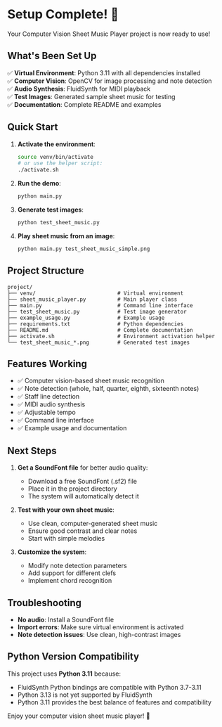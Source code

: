 # Setup Complete! 🎵

Your Computer Vision Sheet Music Player project is now ready to use!

## What's Been Set Up

✅ **Virtual Environment**: Python 3.11 with all dependencies installed  
✅ **Computer Vision**: OpenCV for image processing and note detection  
✅ **Audio Synthesis**: FluidSynth for MIDI playback  
✅ **Test Images**: Generated sample sheet music for testing  
✅ **Documentation**: Complete README and examples  

## Quick Start

1. **Activate the environment**:
   ```bash
   source venv/bin/activate
   # or use the helper script:
   ./activate.sh
   ```

2. **Run the demo**:
   ```bash
   python main.py
   ```

3. **Generate test images**:
   ```bash
   python test_sheet_music.py
   ```

4. **Play sheet music from an image**:
   ```bash
   python main.py test_sheet_music_simple.png
   ```

## Project Structure

```
project/
├── venv/                          # Virtual environment
├── sheet_music_player.py          # Main player class
├── main.py                        # Command line interface
├── test_sheet_music.py            # Test image generator
├── example_usage.py               # Example usage
├── requirements.txt               # Python dependencies
├── README.md                      # Complete documentation
├── activate.sh                    # Environment activation helper
└── test_sheet_music_*.png         # Generated test images
```

## Features Working

- ✅ Computer vision-based sheet music recognition
- ✅ Note detection (whole, half, quarter, eighth, sixteenth notes)
- ✅ Staff line detection
- ✅ MIDI audio synthesis
- ✅ Adjustable tempo
- ✅ Command line interface
- ✅ Example usage and documentation

## Next Steps

1. **Get a SoundFont file** for better audio quality:
   - Download a free SoundFont (.sf2) file
   - Place it in the project directory
   - The system will automatically detect it

2. **Test with your own sheet music**:
   - Use clean, computer-generated sheet music
   - Ensure good contrast and clear notes
   - Start with simple melodies

3. **Customize the system**:
   - Modify note detection parameters
   - Add support for different clefs
   - Implement chord recognition

## Troubleshooting

- **No audio**: Install a SoundFont file
- **Import errors**: Make sure virtual environment is activated
- **Note detection issues**: Use clean, high-contrast images

## Python Version Compatibility

This project uses **Python 3.11** because:
- FluidSynth Python bindings are compatible with Python 3.7-3.11
- Python 3.13 is not yet supported by FluidSynth
- Python 3.11 provides the best balance of features and compatibility

Enjoy your computer vision sheet music player! 🎼
